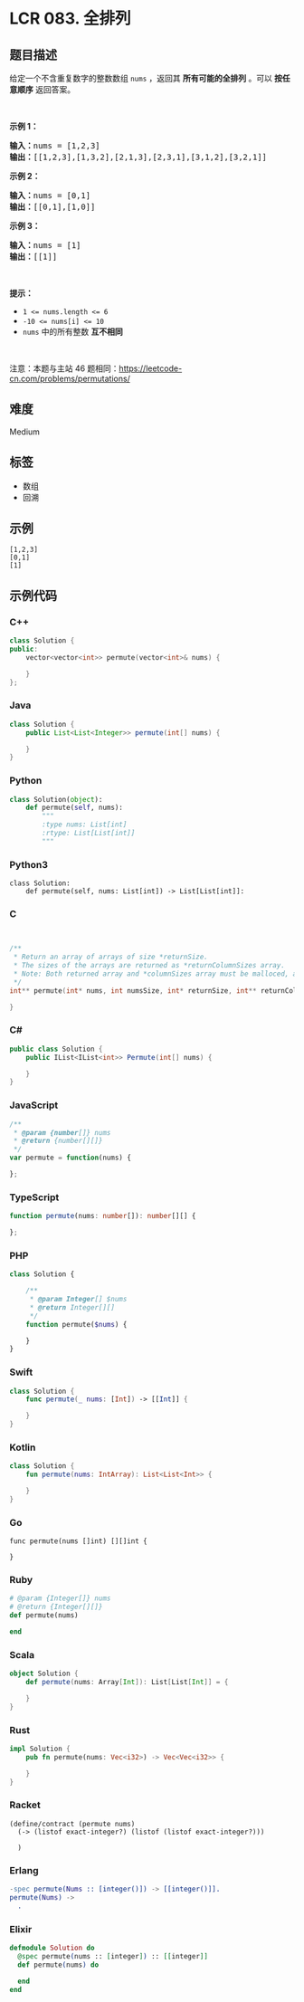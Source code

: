 # LCR 083. 全排列

## 题目描述

<p>给定一个不含重复数字的整数数组 <code>nums</code> ，返回其 <strong>所有可能的全排列</strong> 。可以 <strong>按任意顺序</strong> 返回答案。</p>

<p>&nbsp;</p>

<p><strong>示例 1：</strong></p>

<pre>
<strong>输入：</strong>nums = [1,2,3]
<strong>输出：</strong>[[1,2,3],[1,3,2],[2,1,3],[2,3,1],[3,1,2],[3,2,1]]
</pre>

<p><strong>示例 2：</strong></p>

<pre>
<strong>输入：</strong>nums = [0,1]
<strong>输出：</strong>[[0,1],[1,0]]
</pre>

<p><strong>示例 3：</strong></p>

<pre>
<strong>输入：</strong>nums = [1]
<strong>输出：</strong>[[1]]
</pre>

<p>&nbsp;</p>

<p><strong>提示：</strong></p>

<ul>
	<li><code>1 &lt;= nums.length &lt;= 6</code></li>
	<li><code>-10 &lt;= nums[i] &lt;= 10</code></li>
	<li><code>nums</code> 中的所有整数 <strong>互不相同</strong></li>
</ul>

<p>&nbsp;</p>

<p><meta charset="UTF-8" />注意：本题与主站 46&nbsp;题相同：<a href="https://leetcode-cn.com/problems/permutations/">https://leetcode-cn.com/problems/permutations/</a>&nbsp;</p>


## 难度

Medium

## 标签

- 数组
- 回溯

## 示例

```
[1,2,3]
[0,1]
[1]
```

## 示例代码

### C++

```cpp
class Solution {
public:
    vector<vector<int>> permute(vector<int>& nums) {

    }
};
```

### Java

```java
class Solution {
    public List<List<Integer>> permute(int[] nums) {

    }
}
```

### Python

```python
class Solution(object):
    def permute(self, nums):
        """
        :type nums: List[int]
        :rtype: List[List[int]]
        """
```

### Python3

```python3
class Solution:
    def permute(self, nums: List[int]) -> List[List[int]]:
```

### C

```c


/**
 * Return an array of arrays of size *returnSize.
 * The sizes of the arrays are returned as *returnColumnSizes array.
 * Note: Both returned array and *columnSizes array must be malloced, assume caller calls free().
 */
int** permute(int* nums, int numsSize, int* returnSize, int** returnColumnSizes){

}
```

### C#

```csharp
public class Solution {
    public IList<IList<int>> Permute(int[] nums) {

    }
}
```

### JavaScript

```javascript
/**
 * @param {number[]} nums
 * @return {number[][]}
 */
var permute = function(nums) {

};
```

### TypeScript

```typescript
function permute(nums: number[]): number[][] {

};
```

### PHP

```php
class Solution {

    /**
     * @param Integer[] $nums
     * @return Integer[][]
     */
    function permute($nums) {

    }
}
```

### Swift

```swift
class Solution {
    func permute(_ nums: [Int]) -> [[Int]] {

    }
}
```

### Kotlin

```kotlin
class Solution {
    fun permute(nums: IntArray): List<List<Int>> {

    }
}
```

### Go

```golang
func permute(nums []int) [][]int {

}
```

### Ruby

```ruby
# @param {Integer[]} nums
# @return {Integer[][]}
def permute(nums)

end
```

### Scala

```scala
object Solution {
    def permute(nums: Array[Int]): List[List[Int]] = {

    }
}
```

### Rust

```rust
impl Solution {
    pub fn permute(nums: Vec<i32>) -> Vec<Vec<i32>> {

    }
}
```

### Racket

```racket
(define/contract (permute nums)
  (-> (listof exact-integer?) (listof (listof exact-integer?)))

  )
```

### Erlang

```erlang
-spec permute(Nums :: [integer()]) -> [[integer()]].
permute(Nums) ->
  .
```

### Elixir

```elixir
defmodule Solution do
  @spec permute(nums :: [integer]) :: [[integer]]
  def permute(nums) do

  end
end
```

